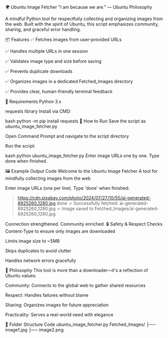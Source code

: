 🌍 Ubuntu Image Fetcher
"I am because we are." — Ubuntu Philosophy

A mindful Python tool for respectfully collecting and organizing images from the web. Built with the spirit of Ubuntu, this script emphasizes community, sharing, and graceful error handling.

📦 Features
✅ Fetches images from user-provided URLs

✅ Handles multiple URLs in one session

✅ Validates image type and size before saving

✅ Prevents duplicate downloads

✅ Organizes images in a dedicated Fetched_Images directory

✅ Provides clear, human-friendly terminal feedback

🧰 Requirements
Python 3.x

requests library Install via CMD:

bash
python -m pip install requests
🚀 How to Run
Save the script as ubuntu_image_fetcher.py

Open Command Prompt and navigate to the script directory

Run the script:

bash
python ubuntu_image_fetcher.py
Enter image URLs one by one. Type done when finished.

🖼️ Example Output
Code
Welcome to the Ubuntu Image Fetcher
A tool for mindfully collecting images from the web

Enter image URLs (one per line). Type 'done' when finished:
> https://cdn.pixabay.com/photo/2024/07/27/10/55/ai-generated-8925260_1280.jpg
> done
✓ Successfully fetched: ai-generated-8925260_1280.jpg
✓ Image saved to Fetched_Images/ai-generated-8925260_1280.jpg

Connection strengthened. Community enriched.
🔒 Safety & Respect
Checks Content-Type to ensure only images are downloaded

Limits image size to ~5MB

Skips duplicates to avoid clutter

Handles network errors gracefully

🧠 Philosophy
This tool is more than a downloader—it's a reflection of Ubuntu values:

Community: Connects to the global web to gather shared resources

Respect: Handles failures without blame

Sharing: Organizes images for future appreciation

Practicality: Serves a real-world need with elegance

📁 Folder Structure
Code
ubuntu_image_fetcher.py
Fetched_Images/
├── image1.jpg
├── image2.png
